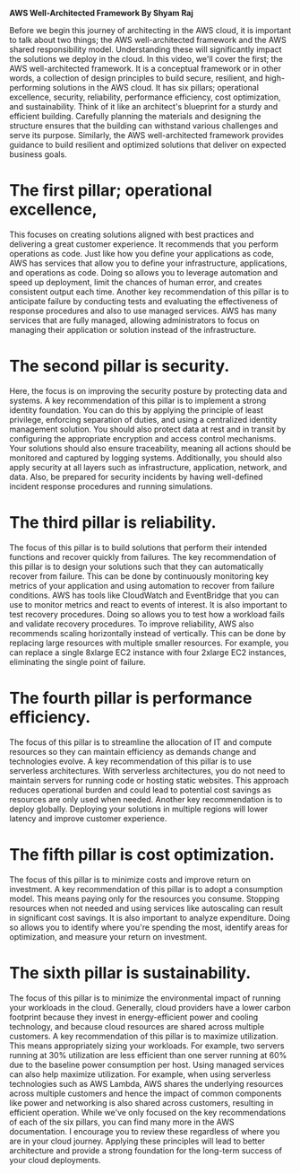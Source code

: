 **AWS Well-Architected Framework By Shyam Raj**

Before we begin this journey of architecting in the AWS cloud, it is important to talk about two things; the AWS well-architected framework and the AWS shared responsibility model. Understanding these will significantly impact the solutions we deploy in the cloud. In this video, we'll cover the first; the AWS well-architected framework. It is a conceptual framework or in other words, a collection of design principles to build secure, resilient, and high-performing solutions in the AWS cloud. It has six pillars; operational excellence, security, reliability, performance efficiency, cost optimization, and sustainability. Think of it like an architect's blueprint for a sturdy and efficient building. Carefully planning the materials and designing the structure ensures that the building can withstand various challenges and serve its purpose. Similarly, the AWS well-architected framework provides guidance to build resilient and optimized solutions that deliver on expected business goals.

# The first pillar; operational excellence,

This focuses on creating solutions aligned with best practices and delivering a great customer experience. It recommends that you perform operations as code. Just like how you define your applications as code, AWS has services that allow you to define your infrastructure, applications, and operations as code. Doing so allows you to leverage automation and speed up deployment, limit the chances of human error, and creates consistent output each time. Another key recommendation of this pillar is to anticipate failure by conducting tests and evaluating the effectiveness of response procedures and also to use managed services. AWS has many services that are fully managed, allowing administrators to focus on managing their application or solution instead of the infrastructure.

# The second pillar is security.

Here, the focus is on improving the security posture by protecting data and systems. A key recommendation of this pillar is to implement a strong identity foundation. You can do this by applying the principle of least privilege, enforcing separation of duties, and using a centralized identity management solution. You should also protect data at rest and in transit by configuring the appropriate encryption and access control mechanisms. Your solutions should also ensure traceability, meaning all actions should be monitored and captured by logging systems. Additionally, you should also apply security at all layers such as infrastructure, application, network, and data. Also, be prepared for security incidents by having well-defined incident response procedures and running simulations.

# The third pillar is reliability.

The focus of this pillar is to build solutions that perform their intended functions and recover quickly from failures. The key recommendation of this pillar is to design your solutions such that they can automatically recover from failure. This can be done by continuously monitoring key metrics of your application and using automation to recover from failure conditions. AWS has tools like CloudWatch and EventBridge that you can use to monitor metrics and react to events of interest. It is also important to test recovery procedures. Doing so allows you to test how a workload fails and validate recovery procedures. To improve reliability, AWS also recommends scaling horizontally instead of vertically. This can be done by replacing large resources with multiple smaller resources. For example, you can replace a single 8xlarge EC2 instance with four 2xlarge EC2 instances, eliminating the single point of failure.

# The fourth pillar is performance efficiency.

The focus of this pillar is to streamline the allocation of IT and compute resources so they can maintain efficiency as demands change and technologies evolve. A key recommendation of this pillar is to use serverless architectures. With serverless architectures, you do not need to maintain servers for running code or hosting static websites. This approach reduces operational burden and could lead to potential cost savings as resources are only used when needed. Another key recommendation is to deploy globally. Deploying your solutions in multiple regions will lower latency and improve customer experience.

# The fifth pillar is cost optimization.

The focus of this pillar is to minimize costs and improve return on investment. A key recommendation of this pillar is to adopt a consumption model. This means paying only for the resources you consume. Stopping resources when not needed and using services like autoscaling can result in significant cost savings. It is also important to analyze expenditure. Doing so allows you to identify where you're spending the most, identify areas for optimization, and measure your return on investment.

# The sixth pillar is sustainability.

The focus of this pillar is to minimize the environmental impact of running your workloads in the cloud. Generally, cloud providers have a lower carbon footprint because they invest in energy-efficient power and cooling technology, and because cloud resources are shared across multiple customers. A key recommendation of this pillar is to maximize utilization. This means appropriately sizing your workloads. For example, two servers running at 30% utilization are less efficient than one server running at 60% due to the baseline power consumption per host. Using managed services can also help maximize utilization. For example, when using serverless technologies such as AWS Lambda, AWS shares the underlying resources across multiple customers and hence the impact of common components like power and networking is also shared across customers, resulting in efficient operation. While we've only focused on the key recommendations of each of the six pillars, you can find many more in the AWS documentation. I encourage you to review these regardless of where you are in your cloud journey. Applying these principles will lead to better architecture and provide a strong foundation for the long-term success of your cloud deployments.